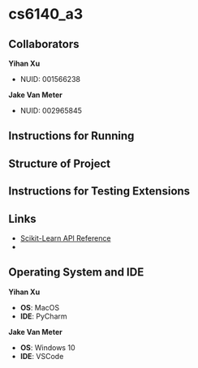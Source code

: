 # cs6140_a3

## Collaborators

<b>Yihan Xu</b>
- NUID: 001566238

<b>Jake Van Meter</b>
- NUID: 002965845

## Instructions for Running

## Structure of Project

## Instructions for Testing Extensions

## Links

- <a href="https://scikit-learn.org/stable/modules/classes.html#">Scikit-Learn API Reference</a>
- 

## Operating System and IDE

<b>Yihan Xu</b>
- <b>OS</b>: MacOS
- <b>IDE</b>: PyCharm

<b>Jake Van Meter</b>
- <b>OS</b>: Windows 10
- <b>IDE</b>: VSCode
